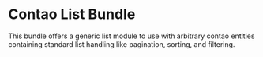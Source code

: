 # Contao List Bundle

This bundle offers a generic list module to use with arbitrary contao entities containing standard list handling like pagination, sorting, and filtering.
